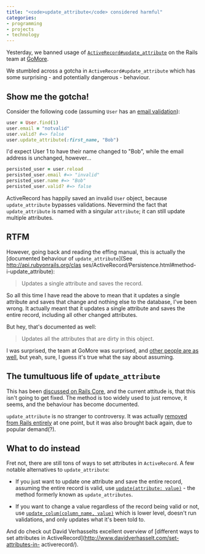 ```yaml
---
title: "<code>update_attribute</code> considered harmful"
categories:
- programming
- projects
- technology
---
```


Yesterday, we banned usage of
[`ActiveRecord#update_attribute`](http://api.rubyonrails.org/classes/ActiveRecord/Persistence.html#method-i-update_attribute)
on the Rails team at [GoMore](http://gomore.com).

We stumbled across a gotcha in `ActiveRecord#update_attribute` which has some
surprising - and potentially dangerous - behaviour.

<!--more-->

## Show me the gotcha!

Consider the following code (assuming `User` has an [email validation](https://github.com/substancelab/activemodel-email_address_validator)):

```ruby
user = User.find(1)
user.email = "notvalid"
user.valid? #=> false
user.update_attribute(:first_name, "Bob")
```

I'd expect User 1 to have their name changed to "Bob", while the email address is
unchanged, however...

```ruby
persisted_user = user.reload
persisted_user.email #=> "invalid"
persisted_user.name #=> "Bob"
persisted_user.valid? #=> false
```

ActiveRecord has happily saved an invalid `User` object, because
`update_attribute` bypasses validations. Nevermind the fact that
`update_attribute` is named with a singular `attribute`; it can still update
multiple attributes.

## RTFM

However, going back and reading the effing manual, this is actually the
[documented behaviour of `update_attribute`](See http://api.rubyonrails.org/clas
ses/ActiveRecord/Persistence.html#method-i-update_attribute):

> Updates a single attribute and saves the record.

So all this time I have read the above to mean that it updates a single
attribute and saves that change and nothing else to the database, I've been
wrong. It actually meant that it updates a single attribute and saves the
entire record, including all other changed attributes.

But hey, that's documented as well:

> Updates all the attributes that are dirty in this object.

I was surprised, the team at GoMore was surprised, and [other people are as
well](https://github.com/rails/rails/issues/14357), but yeah, sure, I guess it's
true what the say about assuming.

## The tumultuous life of `update_attribute`

This has been [discussed on Rails
Core](https://groups.google.com/forum/#!searchin/rubyonrails-core/update_attribute/rubyonrails-core/mIF41axi5s4/6lTwUZwu5rIJ),
and the current attitude is, that this isn't going to get fixed. The method is too
widely used to just remove, it seems, and the behaviour has become documented.

`update_attribute` is no stranger to controversy. It was actually [removed from Rails entirely](https://github.com/rails/rails/commit/a7f4b0a1231bf3c65db2ad4066da78c3da5ffb01)
at one point, but it was also brought back again, due to popular demand(?).

## What to do instead

Fret not, there are still tons of ways to set attributes in `ActiveRecord`. A
few notable alternatives to `update_attribute`:

* If you just want to update one attribute and save the entire record, assuming
  the entire record is valid, use [`update(attribute: value)`](http://apidock.com/rails/ActiveRecord/Persistence/update) - the method
  formerly known as `update_attributes`.

* If you want to change a value regardless of the record being valid or not, use
  [`update_colum(column_name, value)`](http://apidock.com/rails/v4.2.1/ActiveRecord/Persistence/update_column)
  which is lower level, doesn't run validations, and only updates what it's been told to.

And do check out David Verhasselts excellent overview of [different ways to set
attributes in ActiveRecord](http://www.davidverhasselt.com/set-attributes-in-
activerecord/).
